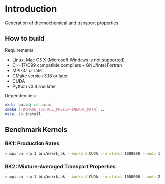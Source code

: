 # Introduction
Generation of thermochemical and transport properties

## How to build

Requirements:
* Linux, Mac OS X (Microsoft Windows is not supported)
* C++17/C99 compatible compilers + GNU/Intel Fortran
* MPI-3.1 or later
* CMake version 3.18 or later
* CUDA
* Python v3.8 and later

Dependencies:

```sh
mkdir build; cd build
cmake [-DCMAKE_INSTALL_PREFIX=$NEKRK_PATH] ..
make -j4 install
```

## Benchmark Kernels

### BK1: Production Rates

```sh
> mpirun -np 1 bin/nekrk_bk --backend CUDA --n-states 1000000 --mode 1 --yaml-file mechanisms/gri30.yaml
```

### BK2: Mixture-Averaged Transport Properties

```sh
> mpirun -np 1 bin/nekrk_bk --backend CUDA --n-states 1000000 --mode 2  --yaml-file mechanisms/gri30.yaml
```
